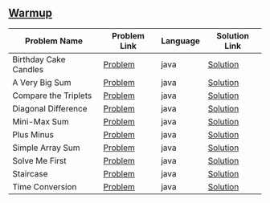 ## [Warmup](https://www.hackerrank.com/domains/algorithms/warmup)

|Problem Name|Problem Link|Language|Solution Link|
---|---|---|---
|Birthday Cake Candles|[Problem](https://www.hackerrank.com/challenges/birthday-cake-candles/problem)|java|[Solution](./BirthdayCakeCandles.java)|
|A Very Big Sum|[Problem](https://www.hackerrank.com/challenges/a-very-big-sum/problem)|java|[Solution](./AVeryBigSum.java)|
|Compare the Triplets|[Problem](https://www.hackerrank.com/challenges/compare-the-triplets/problem)|java|[Solution](./ComparetheTriplets.java)|
|Diagonal Difference|[Problem](https://www.hackerrank.com/challenges/diagonal-difference/problem)|java|[Solution](./DiagonalDifference.java)|
|Mini-Max Sum|[Problem](https://www.hackerrank.com/challenges/mini-max-sum/problem)|java|[Solution](./Mini-MaxSum.java)|
|Plus Minus|[Problem](https://www.hackerrank.com/challenges/plus-minus/problem)|java|[Solution](./PlusMinus.java)|
|Simple Array Sum|[Problem](https://www.hackerrank.com/challenges/simple-array-sum/problem)|java|[Solution](./SimpleArraySum.java)|
|Solve Me First|[Problem](https://www.hackerrank.com/challenges/solve-me-first/problem)|java|[Solution](./SolveMeFirst.java)|
|Staircase|[Problem](https://www.hackerrank.com/challenges/staircase/problem)|java|[Solution](./Staircase.java)|
|Time Conversion|[Problem](https://www.hackerrank.com/challenges/time-conversion/problem)|java|[Solution](./TimeConversion.java)|
